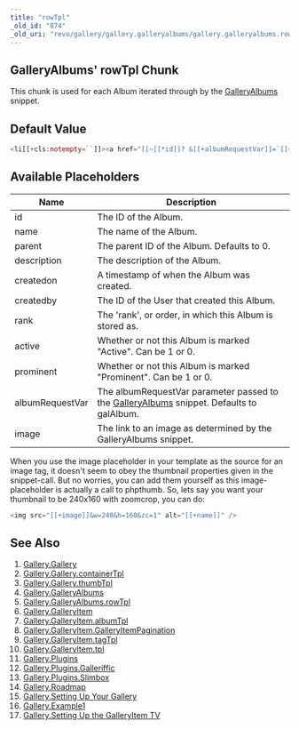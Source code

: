 ```yaml
---
title: "rowTpl"
_old_id: "874"
_old_uri: "revo/gallery/gallery.galleryalbums/gallery.galleryalbums.rowtpl"
---
```


## GalleryAlbums' rowTpl Chunk

This chunk is used for each Album iterated through by the [GalleryAlbums](/extras/gallery/gallery.galleryalbums "Gallery.GalleryAlbums") snippet.

## Default Value

``` php 
<li[[+cls:notempty=``]]><a href="[[~[[*id]]? &[[+albumRequestVar]]=`[[+id]]`]]">[[+showName:notempty=`[[+name]]`]]</a></li>
```

## Available Placeholders

| Name            | Description                                                                                                                                               |
| --------------- | --------------------------------------------------------------------------------------------------------------------------------------------------------- |
| id              | The ID of the Album.                                                                                                                                      |
| name            | The name of the Album.                                                                                                                                    |
| parent          | The parent ID of the Album. Defaults to 0.                                                                                                                |
| description     | The description of the Album.                                                                                                                             |
| createdon       | A timestamp of when the Album was created.                                                                                                                |
| createdby       | The ID of the User that created this Album.                                                                                                               |
| rank            | The 'rank', or order, in which this Album is stored as.                                                                                                   |
| active          | Whether or not this Album is marked "Active". Can be 1 or 0.                                                                                              |
| prominent       | Whether or not this Album is marked "Prominent". Can be 1 or 0.                                                                                           |
| albumRequestVar | The albumRequestVar parameter passed to the [GalleryAlbums](/extras/gallery/gallery.galleryalbums "Gallery.GalleryAlbums") snippet. Defaults to galAlbum. |
| image           | The link to an image as determined by the GalleryAlbums snippet.                                                                                          |

When you use the image placeholder in your template as the source for an image tag, it doesn't seem to obey the thumbnail properties given in the snippet-call. But no worries, you can add them yourself as this image-placeholder is actually a call to phpthumb. So, lets say you want your thumbnail to be 240x160 with zoomcrop, you can do:

``` php 
<img src="[[+image]]&w=240&h=160&zc=1" alt="[[+name]]" />
```

## See Also

1. [Gallery.Gallery](/extras/gallery/gallery.gallery)
  1. [Gallery.Gallery.containerTpl](/extras/gallery/gallery.gallery/gallery.gallery.containertpl)
  2. [Gallery.Gallery.thumbTpl](/extras/gallery/gallery.gallery/gallery.gallery.thumbtpl)
2. [Gallery.GalleryAlbums](/extras/gallery/gallery.galleryalbums)
  1. [Gallery.GalleryAlbums.rowTpl](/extras/gallery/gallery.galleryalbums/gallery.galleryalbums.rowtpl)
3. [Gallery.GalleryItem](/extras/gallery/gallery.galleryitem)
  1. [Gallery.GalleryItem.albumTpl](/extras/gallery/gallery.galleryitem/gallery.galleryitem.albumtpl)
  2. [Gallery.GalleryItem.GalleryItemPagination](/extras/gallery/gallery.galleryitem/gallery.galleryitem.galleryitempagination)
  3. [Gallery.GalleryItem.tagTpl](/extras/gallery/gallery.galleryitem/gallery.galleryitem.tagtpl)
  4. [Gallery.GalleryItem.tpl](/extras/gallery/gallery.galleryitem/gallery.galleryitem.tpl)
4. [Gallery.Plugins](/extras/gallery/gallery.plugins)
  1. [Gallery.Plugins.Galleriffic](/extras/gallery/gallery.plugins/gallery.plugins.galleriffic)
  2. [Gallery.Plugins.Slimbox](/extras/gallery/gallery.plugins/gallery.plugins.slimbox)
5. [Gallery.Roadmap](/extras/gallery/gallery.roadmap)
6. [Gallery.Setting Up Your Gallery](/extras/gallery/gallery.setting-up-your-gallery)
7. [Gallery.Example1](/extras/gallery/gallery.example1)
8. [Gallery.Setting Up the GalleryItem TV](/extras/gallery/gallery.setting-up-the-galleryitem-tv)